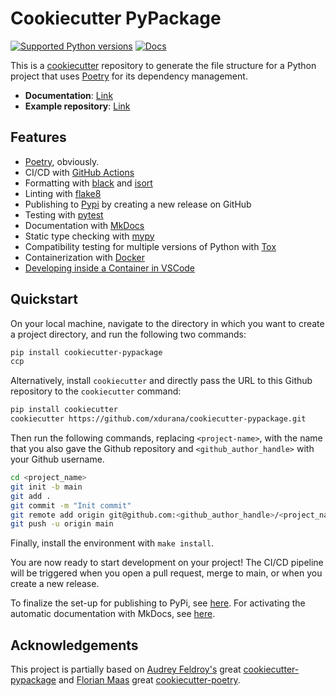 # Cookiecutter PyPackage

[![Supported Python versions](https://img.shields.io/badge/python-3.8%20%7C%203.9%20%7C%203.10-blue)](https://www.python.org/downloads/)
[![Docs](https://img.shields.io/badge/docs-gh--pages-blue)](https://xdurana.github.io/cookiecutter-pypackage/)

This is a [cookiecutter](https://github.com/cookiecutter/cookiecutter)
repository to generate the file structure for a Python project that uses
[Poetry](https://python-poetry.org/) for its dependency management.

- **Documentation**: [Link](https://xdurana.github.io/cookiecutter-pypackage/)
- **Example repository**: [Link](https://github.com/xdurana/cookiecutter-pypackage-example)

## Features

- [Poetry](https://python-poetry.org/), obviously.
- CI/CD with [GitHub Actions](https://github.com/features/actions)
- Formatting with [black](https://pypi.org/project/black/) and [isort](https://pycqa.github.io/isort/index.html)
- Linting with [flake8](https://flake8.pycqa.org/en/latest/)
- Publishing to [Pypi](https://pypi.org) by creating a new release on GitHub
- Testing with [pytest](https://docs.pytest.org/en/7.1.x/)
- Documentation with [MkDocs](https://www.mkdocs.org/)
- Static type checking with [mypy](https://mypy.readthedocs.io/en/stable/)
- Compatibility testing for multiple versions of Python with [Tox](https://tox.wiki/en/latest/)
- Containerization with [Docker](https://www.docker.com/)
- [Developing inside a Container in VSCode](https://code.visualstudio.com/docs/remote/containers)

## Quickstart

On your local machine, navigate to the directory in which you want to
create a project directory, and run the following two commands:

``` bash
pip install cookiecutter-pypackage
ccp
```

Alternatively, install `cookiecutter` and directly pass the URL to this
Github repository to the `cookiecutter` command:

``` bash
pip install cookiecutter
cookiecutter https://github.com/xdurana/cookiecutter-pypackage.git
```

Then run the following commands, replacing `<project-name>`, with the
name that you also gave the Github repository and
`<github_author_handle>` with your Github username.

``` bash
cd <project_name>
git init -b main
git add .
git commit -m "Init commit"
git remote add origin git@github.com:<github_author_handle>/<project_name>.git
git push -u origin main
```

Finally, install the environment with `make install`.

You are now ready to start development on your project! The CI/CD
pipeline will be triggered when you open a pull request, merge to main,
or when you create a new release.

To finalize the set-up for publishing to PyPi, see
[here](https://xdurana.github.io/cookiecutter-pypackage/features/publishing/#set-up-for-pypi).
For activating the automatic documentation with MkDocs, see
[here](https://xdurana.github.io/cookiecutter-pypackage/features/mkdocs/#enabling-the-documentation-on-github).

## Acknowledgements

This project is partially based on [Audrey
Feldroy's](https://github.com/audreyfeldroy) great
[cookiecutter-pypackage](https://github.com/audreyfeldroy/cookiecutter-pypackage) and [
Florian Maas](https://github.com/fpgmaas/) great [cookiecutter-poetry](https://github.com/fpgmaas/cookiecutter-poetry).
